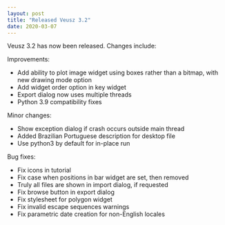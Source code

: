 ```yaml
---
layout: post
title: "Released Veusz 3.2"
date: 2020-03-07
---
```


Veusz 3.2 has now been released. Changes include:

Improvements:
 * Add ability to plot image widget using boxes rather than a bitmap, with new drawing mode option
 * Add widget order option in key widget
 * Export dialog now uses multiple threads
 * Python 3.9 compatibility fixes

Minor changes:
 * Show exception dialog if crash occurs outside main thread
 * Added Brazilian Portuguese description for desktop file
 * Use python3 by default for in-place run

Bug fixes:
 * Fix icons in tutorial
 * Fix case when positions in bar widget are set, then removed
 * Truly all files are shown in import dialog, if requested
 * Fix browse button in export dialog
 * Fix stylesheet for polygon widget
 * Fix invalid escape sequences warnings
 * Fix parametric date creation for non-English locales
